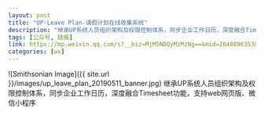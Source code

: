 ```yaml
---
layout: post
title: "UP·Leave Plan-请假计划在线收集系统"
description: "继承UP系统人员组织架构及权限控制体系，同步企业工作日历，深度融合Timesheet功能，支持web网页版、微信小程序"
tags: [公众号, 链接]
link: https://mp.weixin.qq.com/s?__biz=MjM5NDQyMzMzNg==&mid=2648896353&idx=1&sn=66aa7005911fe9073b619e50a8bc4e1e
categories: [wx]
---
```


![Smithsonian Image]({{ site.url }}/images/up_leave_plan_20190511_banner.jpg)
继承UP系统人员组织架构及权限控制体系，同步企业工作日历，深度融合Timesheet功能，支持web网页版、微信小程序